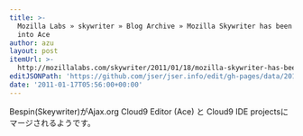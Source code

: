 ```yaml
---
title: >-
  Mozilla Labs » skywriter » Blog Archive » Mozilla Skywriter has been merged
  into Ace
author: azu
layout: post
itemUrl: >-
  http://mozillalabs.com/skywriter/2011/01/18/mozilla-skywriter-has-been-merged-into-ace/
editJSONPath: 'https://github.com/jser/jser.info/edit/gh-pages/data/2011/01/index.json'
date: '2011-01-17T05:56:00+00:00'
---
```

Bespin(Skeywriter)がAjax.org Cloud9 Editor (Ace) と Cloud9 IDE projectsにマージされるようです。
